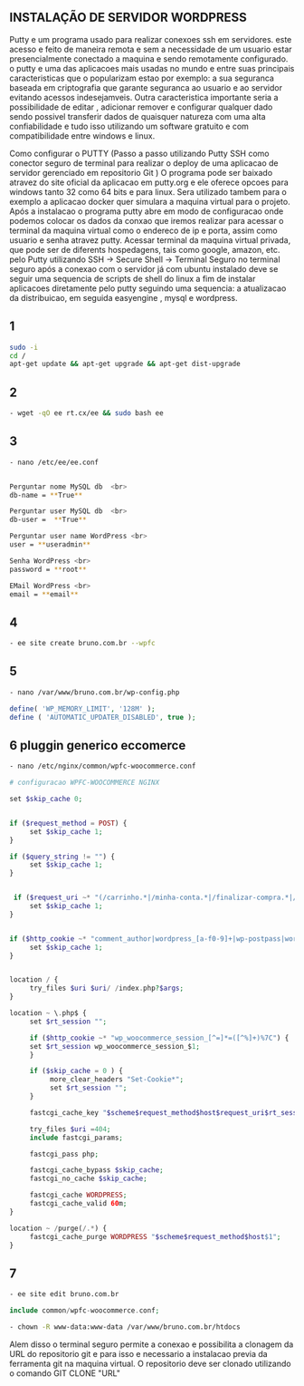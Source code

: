 ## INSTALAÇÃO DE SERVIDOR  WORDPRESS 

Putty e um programa usado para realizar conexoes ssh em servidores. este acesso e feito de maneira remota e sem a necessidade de um usuario estar presencialmente conectado a maquina e sendo remotamente configurado. 
o putty e uma das aplicacoes mais usadas no mundo e entre suas principais caracteristicas que o popularizam estao por exemplo:
a sua seguranca baseada em criptografia que garante seguranca ao usuario e ao servidor evitando acessos indesejamveis.
 Outra caracteristica importante seria  a possibilidade de editar , adicionar remover e configurar qualquer dado sendo possivel transferir dados de quaisquer natureza com uma alta confiabilidade e tudo isso utilizando um software gratuito e com compatibilidade entre windows e linux.

Como configurar o PUTTY  (Passo a passo utilizando Putty SSH como conector seguro de terminal para realizar o deploy de uma aplicacao de servidor gerenciado em repositorio Git )
O programa pode ser baixado atravez do site oficial da aplicacao em putty.org e ele oferece opcoes para windows tanto 32 como 64 bits e para linux.
Sera utilizado tambem para o exemplo a aplicacao docker quer simulara a maquina virtual para o projeto.
Após a instalacao o programa putty abre em modo de configuracao onde podemos colocar os dados da conxao que iremos realizar para acessar o terminal da maquina virtual  como o endereco de ip e porta, assim como usuario e senha atravez putty.
Acessar terminal da maquina virtual privada, que pode ser de diferents hospedagens, tais como google, amazon, etc.
pelo Putty utilizando SSH -> Secure Shell ->  Terminal Seguro
no terminal seguro após a conexao com o servidor já com ubuntu instalado deve se seguir uma sequencia de scripts de shell do linux a fim de instalar aplicacoes diretamente pelo putty seguindo uma sequencia: a atualizacao da distribuicao, em seguida  easyengine , mysql e wordpress.  

## 1

``` sh
sudo -i
cd /
apt-get update && apt-get upgrade && apt-get dist-upgrade
```


## 2
``` sh
- wget -qO ee rt.cx/ee && sudo bash ee
```

## 3
``` sh
- nano /etc/ee/ee.conf


Perguntar nome MySQL db  <br>
db-name = **True**

Perguntar user MySQL db  <br>
db-user =  **True**

Perguntar user name WordPress <br>
user = **useradmin**

Senha WordPress <br>
password = **root**

EMail WordPress <br>
email = **email**

```
## 4
``` sh
- ee site create bruno.com.br --wpfc
```

## 5
``` sh
- nano /var/www/bruno.com.br/wp-config.php
```
  ``` php
  define( 'WP_MEMORY_LIMIT', '128M' );
  define ( 'AUTOMATIC_UPDATER_DISABLED', true );
  ```

## 6  pluggin generico eccomerce
``` sh
- nano /etc/nginx/common/wpfc-woocommerce.conf
```
``` php
# configuracao WPFC-WOOCOMMERCE NGINX 

set $skip_cache 0;


if ($request_method = POST) {
     set $skip_cache 1;
}

if ($query_string != "") {
     set $skip_cache 1;
}


 if ($request_uri ~* "(/carrinho.*|/minha-conta.*|/finalizar-compra.*|/addons.*|/wp-admin/|/xmlrpc.php|wp-.*.php|/feed/|index.php|sitemap(_index)?.xml|[a-z0-9_-]+-sitemap([0-9]+)?.xml)") {
     set $skip_cache 1;
}


if ($http_cookie ~* "comment_author|wordpress_[a-f0-9]+|wp-postpass|wordpress_no_cache|wordpress_logged_in") {
     set $skip_cache 1;
}


location / {
     try_files $uri $uri/ /index.php?$args;
}

location ~ \.php$ {
     set $rt_session "";

     if ($http_cookie ~* "wp_woocommerce_session_[^=]*=([^%]+)%7C") {
     set $rt_session wp_woocommerce_session_$1;
     }

     if ($skip_cache = 0 ) {
          more_clear_headers "Set-Cookie*";
          set $rt_session "";
     }

     fastcgi_cache_key "$scheme$request_method$host$request_uri$rt_session";

     try_files $uri =404;
     include fastcgi_params;

     fastcgi_pass php;

     fastcgi_cache_bypass $skip_cache;
     fastcgi_no_cache $skip_cache;

     fastcgi_cache WORDPRESS;
     fastcgi_cache_valid 60m;
}

location ~ /purge(/.*) {
     fastcgi_cache_purge WORDPRESS "$scheme$request_method$host$1";
}
```



## 7
``` sh
- ee site edit bruno.com.br
  ```
  ``` php
  include common/wpfc-woocommerce.conf;
  ```
  ``` sh
- chown -R www-data:www-data /var/www/bruno.com.br/htdocs
  ```
  
  
  
  
Alem disso o terminal seguro permite a conexao e possibilita a clonagem da URL do repositorio git e para isso e necessario a instalacao previa da ferramenta git na maquina virtual.
O repositorio deve ser clonado utilizando o comando GIT CLONE "URL"

